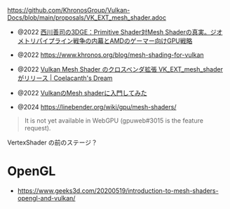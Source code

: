 https://github.com/KhronosGroup/Vulkan-Docs/blob/main/proposals/VK_EXT_mesh_shader.adoc

- @2022 [西川善司の3DGE：Primitive Shader対Mesh Shaderの真実。ジオメトリパイプライン戦争の内幕とAMDのゲーマー向けGPU戦略](https://www.4gamer.net/games/660/G066019/20230213083/)

- @2022 https://www.khronos.org/blog/mesh-shading-for-vulkan

- @2022 [Vulkan Mesh Shader のクロスベンダ拡張 VK_EXT_mesh_shader がリリース | Coelacanth&#39;s Dream](https://www.coelacanth-dream.com/posts/2022/09/02/vk_ext_mesh_shader/)
- @2022 [VulkanのMesh shaderに入門してみた](https://zenn.dev/nishiki/articles/8a325ed86337b0)

- @2024 https://linebender.org/wiki/gpu/mesh-shaders/

> It is not yet available in WebGPU (gpuweb#3015 is the feature request).

VertexShader の前のステージ？

# OpenGL

- https://www.geeks3d.com/20200519/introduction-to-mesh-shaders-opengl-and-vulkan/
